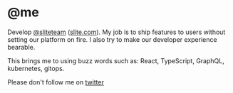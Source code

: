 # @me

Develop [@sliteteam](https://github.com/sliteteam) ([slite.com](https://slite.com)). My job is to ship features to users without setting our platform on fire. I also try to make our developer experience bearable.

This brings me to using buzz words such as: React, TypeScript, GraphQL, kubernetes, gitops.

Please don't follow me on [twitter](https://twitter.com/ArnaudRinquin)
